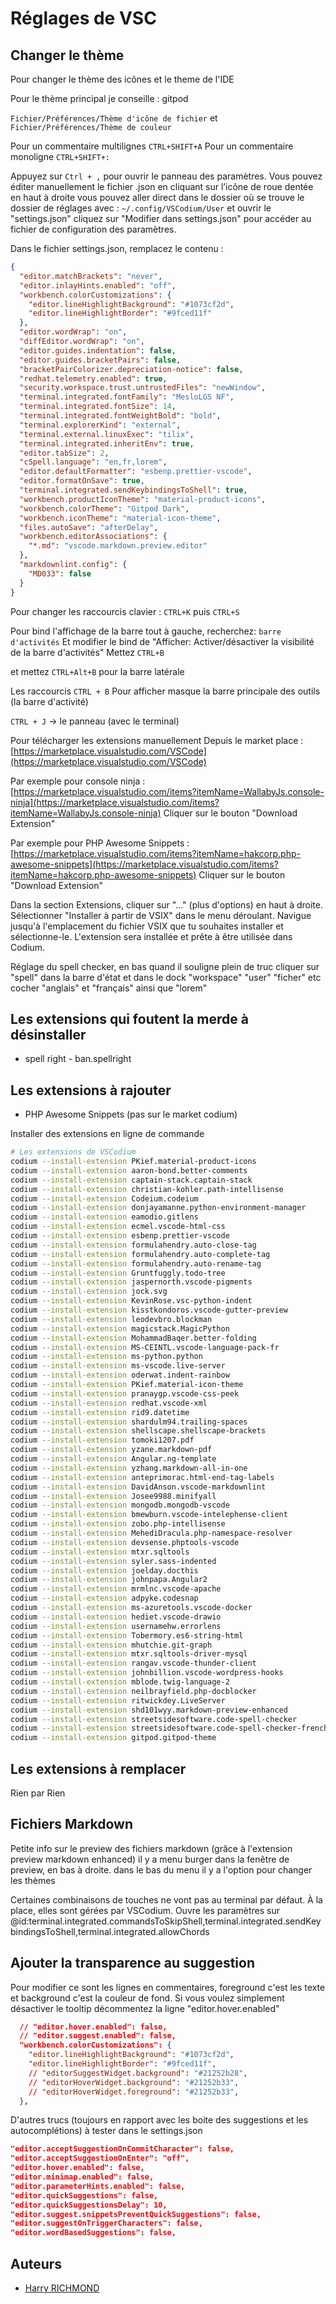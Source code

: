 # Réglages de VSC

## Changer le thème

Pour changer le thème des icônes et le theme de l'IDE

Pour le thème principal je conseille : gitpod

`Fichier/Préférences/Thème d'icône de fichier`
et
`Fichier/Préférences/Thème de couleur`

Pour un commentaire multilignes `CTRL+SHIFT+A`
Pour un commentaire monoligne `CTRL+SHIFT+:`

Appuyez sur `Ctrl + ,`  pour ouvrir le panneau des paramètres.
Vous pouvez éditer manuellement le fichier .json en cliquant sur l’icône de roue dentée en haut à droite
vous pouvez aller direct dans le dossier où se trouve le dossier de réglages avec :
`~/.config/VSCodium/User`
et ouvrir le "settings.json"
cliquez sur "Modifier dans settings.json" pour accéder au fichier de configuration des paramètres.

Dans le fichier settings.json, remplacez le contenu  :

```json
{
  "editor.matchBrackets": "never",
  "editor.inlayHints.enabled": "off",
  "workbench.colorCustomizations": {
    "editor.lineHighlightBackground": "#1073cf2d",
    "editor.lineHighlightBorder": "#9fced11f"
  },
  "editor.wordWrap": "on",
  "diffEditor.wordWrap": "on",
  "editor.guides.indentation": false,
  "editor.guides.bracketPairs": false,
  "bracketPairColorizer.depreciation-notice": false,
  "redhat.telemetry.enabled": true,
  "security.workspace.trust.untrustedFiles": "newWindow",
  "terminal.integrated.fontFamily": "MesloLGS NF",
  "terminal.integrated.fontSize": 14,
  "terminal.integrated.fontWeightBold": "bold",
  "terminal.explorerKind": "external",
  "terminal.external.linuxExec": "tilix",
  "terminal.integrated.inheritEnv": true,
  "editor.tabSize": 2,
  "cSpell.language": "en,fr,lorem",
  "editor.defaultFormatter": "esbenp.prettier-vscode",
  "editor.formatOnSave": true,
  "terminal.integrated.sendKeybindingsToShell": true,
  "workbench.productIconTheme": "material-product-icons",
  "workbench.colorTheme": "Gitpod Dark",
  "workbench.iconTheme": "material-icon-theme",
  "files.autoSave": "afterDelay",
  "workbench.editorAssociations": {
    "*.md": "vscode.markdown.preview.editor"
  },
  "markdownlint.config": {
    "MD033": false
  }
}

```

Pour changer les raccourcis clavier :
`CTRL+K` puis `CTRL+S`

Pour bind l'affichage de la barre tout à gauche, recherchez:
`barre d'activités`
Et modifier le bind de "Afficher: Activer/désactiver la visibilité de la barre d'activités"
Mettez `CTRL+B`

et mettez `CTRL+Alt+B` pour la barre latérale

Les raccourcis
`CTRL + B`
Pour afficher masque la barre principale des outils (la barre d'activité)

`CTRL + J` -> le panneau (avec le terminal)

Pour télécharger les extensions manuellement
Depuis le market place :
[https://marketplace.visualstudio.com/VSCode](https://marketplace.visualstudio.com/VSCode)

Par exemple pour console ninja :
[https://marketplace.visualstudio.com/items?itemName=WallabyJs.console-ninja](https://marketplace.visualstudio.com/items?itemName=WallabyJs.console-ninja)
Cliquer sur le bouton "Download Extension"

Par exemple pour PHP Awesome Snippets :
[https://marketplace.visualstudio.com/items?itemName=hakcorp.php-awesome-snippets](https://marketplace.visualstudio.com/items?itemName=hakcorp.php-awesome-snippets)
Cliquer sur le bouton "Download Extension"

Dans la section Extensions, cliquer sur "..." (plus d'options) en haut à droite.
Sélectionner "Installer à partir de VSIX" dans le menu déroulant.
Navigue jusqu'à l'emplacement du fichier VSIX que tu souhaites installer et sélectionne-le.
L'extension sera installée et prête à être utilisée dans Codium.

Réglage du spell checker, en bas quand il souligne plein de truc cliquer sur "spell" dans la barre d'état et dans le dock "workspace" "user" "ficher" etc cocher "anglais" et "français" ainsi que "lorem"

## Les extensions qui foutent la merde à désinstaller

- spell right - ban.spellright

## Les extensions à rajouter

- PHP Awesome Snippets (pas sur le market codium)

Installer des extensions en ligne de commande

```bash
# Les extensions de VSCodium
codium --install-extension PKief.material-product-icons
codium --install-extension aaron-bond.better-comments
codium --install-extension captain-stack.captain-stack
codium --install-extension christian-kohler.path-intellisense
codium --install-extension Codeium.codeium
codium --install-extension donjayamanne.python-environment-manager
codium --install-extension eamodio.gitlens
codium --install-extension ecmel.vscode-html-css
codium --install-extension esbenp.prettier-vscode
codium --install-extension formulahendry.auto-close-tag
codium --install-extension formulahendry.auto-complete-tag
codium --install-extension formulahendry.auto-rename-tag
codium --install-extension Gruntfuggly.todo-tree
codium --install-extension jaspernorth.vscode-pigments
codium --install-extension jock.svg
codium --install-extension KevinRose.vsc-python-indent
codium --install-extension kisstkondoros.vscode-gutter-preview
codium --install-extension leodevbro.blockman
codium --install-extension magicstack.MagicPython
codium --install-extension MohammadBaqer.better-folding
codium --install-extension MS-CEINTL.vscode-language-pack-fr
codium --install-extension ms-python.python
codium --install-extension ms-vscode.live-server
codium --install-extension oderwat.indent-rainbow
codium --install-extension PKief.material-icon-theme
codium --install-extension pranaygp.vscode-css-peek
codium --install-extension redhat.vscode-xml
codium --install-extension rid9.datetime
codium --install-extension shardulm94.trailing-spaces
codium --install-extension shellscape.shellscape-brackets
codium --install-extension tomoki1207.pdf
codium --install-extension yzane.markdown-pdf
codium --install-extension Angular.ng-template
codium --install-extension yzhang.markdown-all-in-one
codium --install-extension anteprimorac.html-end-tag-labels
codium --install-extension DavidAnson.vscode-markdownlint
codium --install-extension Josee9988.minifyall
codium --install-extension mongodb.mongodb-vscode
codium --install-extension bmewburn.vscode-intelephense-client
codium --install-extension zobo.php-intellisense
codium --install-extension MehediDracula.php-namespace-resolver
codium --install-extension devsense.phptools-vscode
codium --install-extension mtxr.sqltools
codium --install-extension syler.sass-indented
codium --install-extension joelday.docthis
codium --install-extension johnpapa.Angular2
codium --install-extension mrmlnc.vscode-apache
codium --install-extension adpyke.codesnap
codium --install-extension ms-azuretools.vscode-docker
codium --install-extension hediet.vscode-drawio
codium --install-extension usernamehw.errorlens
codium --install-extension Tobermory.es6-string-html
codium --install-extension mhutchie.git-graph
codium --install-extension mtxr.sqltools-driver-mysql
codium --install-extension rangav.vscode-thunder-client
codium --install-extension johnbillion.vscode-wordpress-hooks
codium --install-extension mblode.twig-language-2
codium --install-extension neilbrayfield.php-docblocker
codium --install-extension ritwickdey.LiveServer
codium --install-extension shd101wyy.markdown-preview-enhanced
codium --install-extension streetsidesoftware.code-spell-checker
codium --install-extension streetsidesoftware.code-spell-checker-french
codium --install-extension gitpod.gitpod-theme
```

## Les extensions à remplacer

Rien
par
Rien

## Fichiers Markdown

Petite info sur le preview des fichiers markdown (grâce à l'extension preview markdown enhanced)
il y a menu burger dans la fenêtre de preview, en bas à droite. dans le bas du menu il y a l'option pour changer les thèmes

Certaines combinaisons de touches ne vont pas au terminal par défaut. À la place, elles sont gérées par VSCodium.
Ouvre les paramètres sur
@id:terminal.integrated.commandsToSkipShell,terminal.integrated.sendKeybindingsToShell,terminal.integrated.allowChords

## Ajouter la transparence au suggestion

Pour modifier ce sont les lignes en commentaires, foreground c'est les texte et background c'est la couleur de fond.
Si vous voulez simplement désactiver le tooltip décommentez la ligne "editor.hover.enabled"

```json
  // "editor.hover.enabled": false,
  // "editor.suggest.enabled": false,
  "workbench.colorCustomizations": {
    "editor.lineHighlightBackground": "#1073cf2d",
    "editor.lineHighlightBorder": "#9fced11f",
    // "editorSuggestWidget.background": "#21252b28",
    // "editorHoverWidget.background": "#21252b33",
    // "editorHoverWidget.foreground": "#21252b33",
  },
```

D'autres trucs (toujours en rapport avec les boite des suggestions et les autocomplétions) à tester dans le settings.json

```json
"editor.acceptSuggestionOnCommitCharacter": false,
"editor.acceptSuggestionOnEnter": "off",
"editor.hover.enabled": false,
"editor.minimap.enabled": false,
"editor.parameterHints.enabled": false,
"editor.quickSuggestions": false,
"editor.quickSuggestionsDelay": 10,
"editor.suggest.snippetsPreventQuickSuggestions": false,
"editor.suggestOnTriggerCharacters": false,
"editor.wordBasedSuggestions": false,
```

## Auteurs

- [Harry RICHMOND](https://github.com/RogerBytes)
